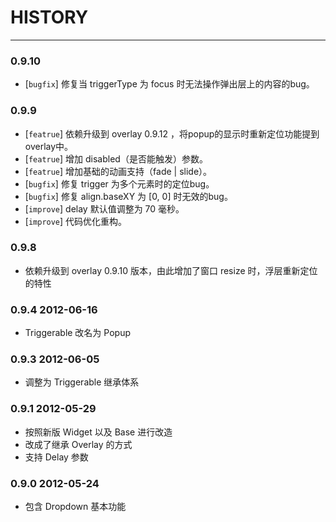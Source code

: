 # HISTORY

---

### 0.9.10

* [`bugfix`] 修复当 triggerType 为 focus 时无法操作弹出层上的内容的bug。

### 0.9.9

* [`featrue`] 依赖升级到 overlay 0.9.12 ，将popup的显示时重新定位功能提到overlay中。
* [`featrue`] 增加 disabled（是否能触发）参数。
* [`featrue`] 增加基础的动画支持（fade | slide）。
* [`bugfix`] 修复 trigger 为多个元素时的定位bug。
* [`bugfix`] 修复 align.baseXY 为 [0, 0] 时无效的bug。
* [`improve`] delay 默认值调整为 70 毫秒。
* [`improve`] 代码优化重构。

### 0.9.8 

* 依赖升级到 overlay 0.9.10 版本，由此增加了窗口 resize 时，浮层重新定位的特性

### 0.9.4 2012-06-16

* Triggerable 改名为 Popup

### 0.9.3 2012-06-05

* 调整为 Triggerable 继承体系


### 0.9.1 2012-05-29

* 按照新版 Widget 以及 Base 进行改造
* 改成了继承 Overlay 的方式
* 支持 Delay 参数


### 0.9.0 2012-05-24

* 包含 Dropdown 基本功能
